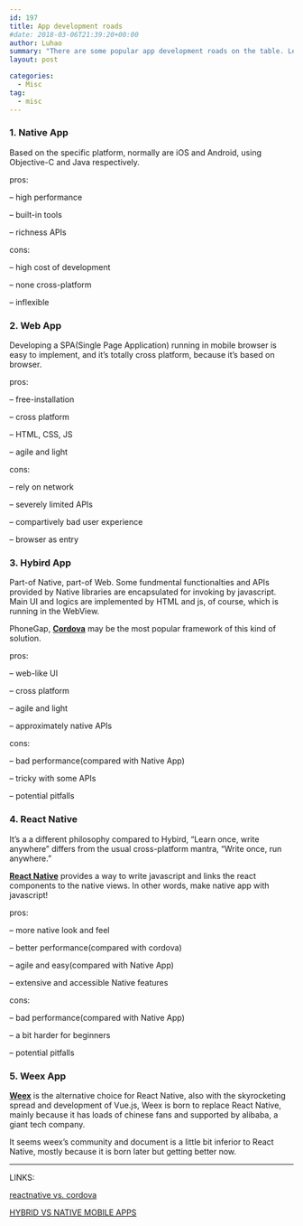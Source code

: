```yaml
---
id: 197
title: App development roads
#date: 2018-03-06T21:39:20+00:00
author: Luhao
summary: "There are some popular app development roads on the table. Let's take a look."
layout: post

categories:
  - Misc
tag:
  - misc
---
```


### 1. Native App

Based on the specific platform, normally are iOS and Android, using Objective-C and Java respectively.

pros:

&#8211; high performance

&#8211; built-in tools

&#8211; richness APIs

cons:

&#8211; high cost of development

&#8211; none cross-platform

&#8211; inflexible

### 2. Web App

Developing a SPA(Single Page Application) running in mobile browser is easy to implement, and it&#8217;s totally cross platform, because it&#8217;s based on browser.

pros:

&#8211; free-installation

&#8211; cross platform

&#8211; HTML, CSS, JS

&#8211; agile and light

cons:

&#8211; rely on network

&#8211; severely limited APIs

&#8211; compartively bad user experience

&#8211; browser as entry

### 3. Hybird App

Part-of Native, part-of Web. Some fundmental functionalties and APIs provided by Native libraries are encapsulated for invoking by javascript. Main UI and logics are implemented by HTML and js, of course, which is running in the WebView.

PhoneGap, [**Cordova**](https://cordova.apache.org/) may be the most popular framework of this kind of solution.

pros:

&#8211; web-like UI

&#8211; cross platform

&#8211; agile and light

&#8211; approximately native APIs

cons:

&#8211; bad performance(compared with Native App)

&#8211; tricky with some APIs

&#8211; potential pitfalls

### 4. React Native

It&#8217;s a a different philosophy compared to Hybird, “Learn once, write anywhere” differs from the usual cross-platform mantra, “Write once, run anywhere.”

[**React Native**](https://facebook.github.io/react-native/) provides a way to write javascript and links the react components to the native views. In other words, make native app with javascript!

pros:

&#8211; more native look and feel

&#8211; better performance(compared with cordova)

&#8211; agile and easy(compared with Native App)

&#8211; extensive and accessible Native features

cons:

&#8211; bad performance(compared with Native App)

&#8211; a bit harder for beginners

&#8211; potential pitfalls

### 5. Weex App

[**Weex**](http://weex.apache.org/) is the alternative choice for React Native, also with the skyrocketing spread and development of Vue.js, Weex is born to replace React Native, mainly because it has loads of chinese fans and supported by alibaba, a giant tech company.

It seems weex&#8217;s community and document is a little bit inferior to React Native, mostly because it is born later but getting better now.

---

LINKS:

[reactnative vs. cordova](https://www.toptal.com/mobile/comparing-react-native-to-cordova)

[HYBRID VS NATIVE MOBILE APPS](https://ymedialabs.com/hybrid-vs-native-mobile-apps-the-answer-is-clear/)
